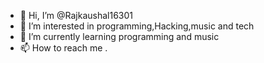 - 👋 Hi, I’m @Rajkaushal16301
- 👀 I’m interested in programming,Hacking,music and tech
- 🌱 I’m currently learning programming and music
- 📫 How to reach me .

<!---
Rajkaushal16301/Rajkaushal16301 is a ✨ special ✨ repository because its `README.md` (this file) appears on your GitHub profile.
You can click the Preview link to take a look at your changes.
--->
